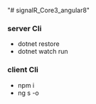 "# signalR_Core3_angular8" 

### server Cli
* dotnet restore
* dotnet watch run

### client Cli
* npm i
* ng s -o


